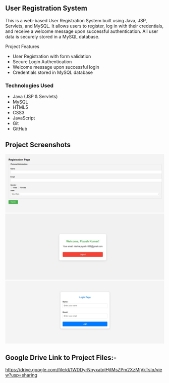## User Registration System

This is a web-based User Registration System built using Java, JSP, Servlets, and MySQL. 
It allows users to register, log in with their credentials, and receive a welcome message upon successful authentication. 
All user data is securely stored in a MySQL database.



Project Features

* User Registration with form validation
* Secure Login Authentication
* Welcome message upon successful login
* Credentials stored in MySQL database

### Technologies Used

* Java (JSP & Servlets)
* MySQL
* HTML5
* CSS3
* JavaScript
* Git
* GitHub

## Project Screenshots


![Imgur](https://github.com/Piyush096/Registration_System/blob/main/one)
![Imgur](https://github.com/Piyush096/Registration_System/blob/main/two)
![Imgur](https://github.com/Piyush096/Registration_System/blob/main/three)

## Google Drive Link to Project Files:-
https://drive.google.com/file/d/1WDDyrNnyxatqlHjtMsZPm2XzMjVkTsIq/view?usp=sharing
